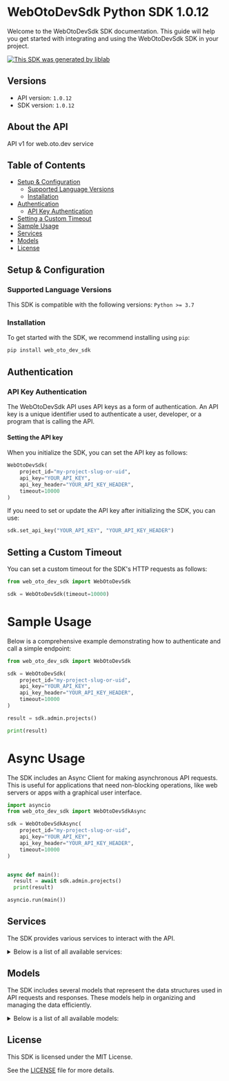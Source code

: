 # WebOtoDevSdk Python SDK 1.0.12<a id="webotodevsdk-python-sdk-1012"></a>

Welcome to the WebOtoDevSdk SDK documentation. This guide will help you get started with integrating and using the WebOtoDevSdk SDK in your project.

[![This SDK was generated by liblab](https://public-liblab-readme-assets.s3.us-east-1.amazonaws.com/built-by-liblab-icon.svg)](https://liblab.com/?utm_source=readme)

## Versions<a id="versions"></a>

- API version: `1.0.12`
- SDK version: `1.0.12`

## About the API<a id="about-the-api"></a>

API v1 for web.oto.dev service

## Table of Contents<a id="table-of-contents"></a>

- [Setup & Configuration](#setup--configuration)
  - [Supported Language Versions](#supported-language-versions)
  - [Installation](#installation)
- [Authentication](#authentication)
  - [API Key Authentication](#api-key-authentication)
- [Setting a Custom Timeout](#setting-a-custom-timeout)
- [Sample Usage](#sample-usage)
- [Services](#services)
- [Models](#models)
- [License](#license)

## Setup & Configuration<a id="setup--configuration"></a>

### Supported Language Versions<a id="supported-language-versions"></a>

This SDK is compatible with the following versions: `Python >= 3.7`

### Installation<a id="installation"></a>

To get started with the SDK, we recommend installing using `pip`:

```bash
pip install web_oto_dev_sdk
```

## Authentication<a id="authentication"></a>

### API Key Authentication<a id="api-key-authentication"></a>

The WebOtoDevSdk API uses API keys as a form of authentication. An API key is a unique identifier used to authenticate a user, developer, or a program that is calling the API.

#### Setting the API key<a id="setting-the-api-key"></a>

When you initialize the SDK, you can set the API key as follows:

```py
WebOtoDevSdk(
    project_id="my-project-slug-or-uid",
    api_key="YOUR_API_KEY",
    api_key_header="YOUR_API_KEY_HEADER",
    timeout=10000
)
```

If you need to set or update the API key after initializing the SDK, you can use:

```py
sdk.set_api_key("YOUR_API_KEY", "YOUR_API_KEY_HEADER")
```

## Setting a Custom Timeout<a id="setting-a-custom-timeout"></a>

You can set a custom timeout for the SDK's HTTP requests as follows:

```py
from web_oto_dev_sdk import WebOtoDevSdk

sdk = WebOtoDevSdk(timeout=10000)
```

# Sample Usage<a id="sample-usage"></a>

Below is a comprehensive example demonstrating how to authenticate and call a simple endpoint:

```py
from web_oto_dev_sdk import WebOtoDevSdk

sdk = WebOtoDevSdk(
    project_id="my-project-slug-or-uid",
    api_key="YOUR_API_KEY",
    api_key_header="YOUR_API_KEY_HEADER",
    timeout=10000
)

result = sdk.admin.projects()

print(result)

```

# Async Usage<a id="async-usage"></a>

The SDK includes an Async Client for making asynchronous API requests. This is useful for applications that need non-blocking operations, like web servers or apps with a graphical user interface.

```py
import asyncio
from web_oto_dev_sdk import WebOtoDevSdkAsync

sdk = WebOtoDevSdkAsync(
    project_id="my-project-slug-or-uid",
    api_key="YOUR_API_KEY",
    api_key_header="YOUR_API_KEY_HEADER",
    timeout=10000
)


async def main():
  result = await sdk.admin.projects()
  print(result)

asyncio.run(main())
```

## Services<a id="services"></a>

The SDK provides various services to interact with the API.

<details> 
<summary>Below is a list of all available services:</summary>

| Name       |
| :--------- |
| admin      |
| project    |
| properties |
| meanings   |
| formulas   |
| values     |
| layouts    |
| crm        |
| crm_deals  |

</details>

## Models<a id="models"></a>

The SDK includes several models that represent the data structures used in API requests and responses. These models help in organizing and managing the data efficiently.

<details> 
<summary>Below is a list of all available models:</summary>

| Name                | Description |
| :------------------ | :---------- |
| ProjectInfo         |             |
| Property            |             |
| Meaning             |             |
| Formula             |             |
| Value               |             |
| FormField           |             |
| HttpValidationError |             |
| ValidationError     |             |

</details>

## License<a id="license"></a>

This SDK is licensed under the MIT License.

See the [LICENSE](LICENSE) file for more details.

<!-- This file was generated by liblab | https://liblab.com/ -->
